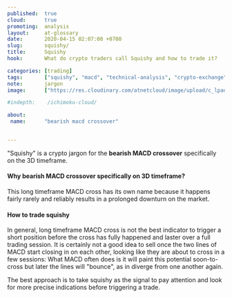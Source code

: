 ```yaml
---
published:  true
cloud:      true
promoting:  analysis
layout:     at-glossary
date:       2020-04-15 02:07:00 +0700
slug:       squishy/
title:      Squishy
hook:       What do crypto traders call Squishy and how to trade it?

categories: [trading]
tags:       ["squishy", "macd", "technical-analysis", "crypto-exchange", "crypto-market"]
note:       jargon
image:      ["https://res.cloudinary.com/atnetcloud/image/upload/c_lpad,h_360,w_700/v1586939760/atnet/_glossary/macd-squishy.jpg"]

#indepth:    /ichimoku-cloud/

about:
 name:      "bearish macd crossover"


---
```


"Squishy" is a crypto jargon for the **bearish MACD crossover** specifically on the 3D timeframe.

#### Why bearish MACD crossover specifically on 3D timeframe?

This long timeframe MACD cross has its own name because it happens fairly rarely and reliably results in a prolonged downturn on the market.

#### How to trade squishy

In general, long timeframe MACD cross is not the best indicator to trigger a short position before the cross has fully happened and laster over a full trading session. It is certainly not a good idea to sell once the two lines of MACD start closing in on each other, looking like they are about to cross in a few sessions: What MACD often does is it will paint this potential soon-to-cross but later the lines will "bounce", as in diverge from one another again.

The best approach is to take squishy as the signal to pay attention and look for more precise indications before triggering a trade.
